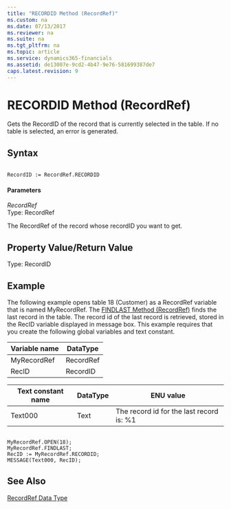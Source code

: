 ```yaml
---
title: "RECORDID Method (RecordRef)"
ms.custom: na
ms.date: 07/13/2017
ms.reviewer: na
ms.suite: na
ms.tgt_pltfrm: na
ms.topic: article
ms.service: dynamics365-financials
ms.assetid: de13007e-9cd2-4b47-9e76-581699387de7
caps.latest.revision: 9
---
```


 

# RECORDID Method (RecordRef)
Gets the RecordID of the record that is currently selected in the table. If no table is selected, an error is generated.  
  
## Syntax  
  
```  
  
RecordID := RecordRef.RECORDID  
```  
  
#### Parameters  
 *RecordRef*  
 Type: RecordRef  
  
 The RecordRef of the record whose recordID you want to get.  
  
## Property Value/Return Value  
 Type: RecordID  
  
## Example  
 The following example opens table 18 \(Customer\) as a RecordRef variable that is named MyRecordRef. The [FINDLAST Method \(RecordRef\)](devenv-FINDLAST-Method-RecordRef.md) finds the last record in the table. The record id of the last record is retrieved, stored in the RecID variable displayed in message box. This example requires that you create the following global variables and text constant.  
  
|Variable name|DataType|  
|-------------------|--------------|  
|MyRecordRef|RecordRef|  
|RecID|RecordID|  
  
|Text constant name|DataType|ENU value|  
|------------------------|--------------|---------------|  
|Text000|Text|The record id for the last record is: %1|  
  
```  
  
MyRecordRef.OPEN(18);  
MyRecordRef.FINDLAST;  
RecID := MyRecordRef.RECORDID;  
MESSAGE(Text000, RecID);  
```  
  
## See Also  
 [RecordRef Data Type](../datatypes/devenv-RecordRef-Data-Type.md)